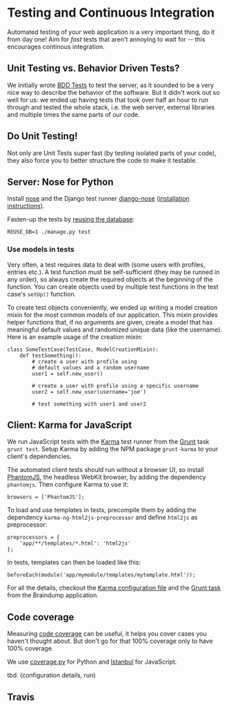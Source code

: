 # Testing and Continuous Integration #

Automated testing of your web application is a very important thing, do it from day one! Aim for *fast* tests that aren't annoying to wait for -- this encourages continous integration.


## Unit Testing vs. Behavior Driven Tests? ##

We initially wrote [BDD Tests](https://en.wikipedia.org/wiki/Behavior-driven_development) to test the server, as it sounded to be a very nice way to describe the behavior of the software. But it didn't work out so well for us: we ended up having tests that took over half an hour to run through and tested the whole stack, i.e. the web server, external libraries and multiple times the same parts of our code.


## Do Unit Testing! ##

Not only are Unit Tests super fast (by testing isolated parts of your code), they also force you to better structure the code to make it testable.


## Server: Nose for Python ##

Install [nose](https://nose.readthedocs.org/) and the Django test runner [django-nose](https://github.com/django-nose/django-nose) ([installation instructions](https://github.com/django-nose/django-nose#installation)).

Fasten-up the tests by [reusing the database](https://github.com/django-nose/django-nose#enabling-database-reuse):

    REUSE_DB=1 ./manage.py test

### Use models in tests ###

Very often, a test requires data to deal with (some users with profiles, entries etc.). A test function must be self-sufficient (they may be runned in any order), so always create the required objects at the beginning of the function. You can create objects used by multiple test functions in the test case's `setUp()` function.

To create test objects conveniently, we ended up writing a model creation mixin for the most common models of our application. This mixin provides helper functions that, if no arguments are given, create a model that has meaningful default values and randomized unique data (like the username). Here is an example usage of the creation mixin:

    class SomeTestCase(TestCase, ModelCreationMixin):
        def testSomething():
            # create a user with profile using
            # default values and a random username
            user1 = self.new_user()

            # create a user with profile using a specific username
            user2 = self.new_user(username='joe')

            # test something with user1 and user2


## Client: Karma for JavaScript ##

We run JavaScript tests with the [Karma](http://karma-runner.github.io) test runner from the [Grunt](http://gruntjs.com) task `grunt test`. Setup Karma by adding the NPM package `grunt-karma` to your client's dependencies.

The automated client tests should run without a browser UI, so install [PhantomJS](http://phantomjs.org), the headless WebKit browser, by adding the dependency `phantomjs`. Then configure Karma to use it:

    browsers = ['PhantomJS'];

To load and use templates in tests, precompile them by adding the dependency `karma-ng-html2js-preprocessor` and define `html2js` as preprocessor:

    preprocessors = {
        'app/**/templates/*.html': 'html2js'
    };

In tests, templates can then be loaded like this:

    beforeEach(module('app/mymodule/templates/mytemplate.html'));

For all the details, checkout the [Karma configuration file]() and the [Grunt task]() from the Braindump application.


## Code coverage ##

Measuring [code coverage](https://en.wikipedia.org/wiki/Code_coverage) can be useful, it helps you cover cases you haven't thought about. But don't go for that 100% coverage only to have 100% coverage.

We use [coverage.py](http://nedbatchelder.com/code/coverage/) for Python and [Istanbul](https://github.com/yahoo/istanbul) for JavaScript.

tbd. (configuration details, run)

## Travis ##
